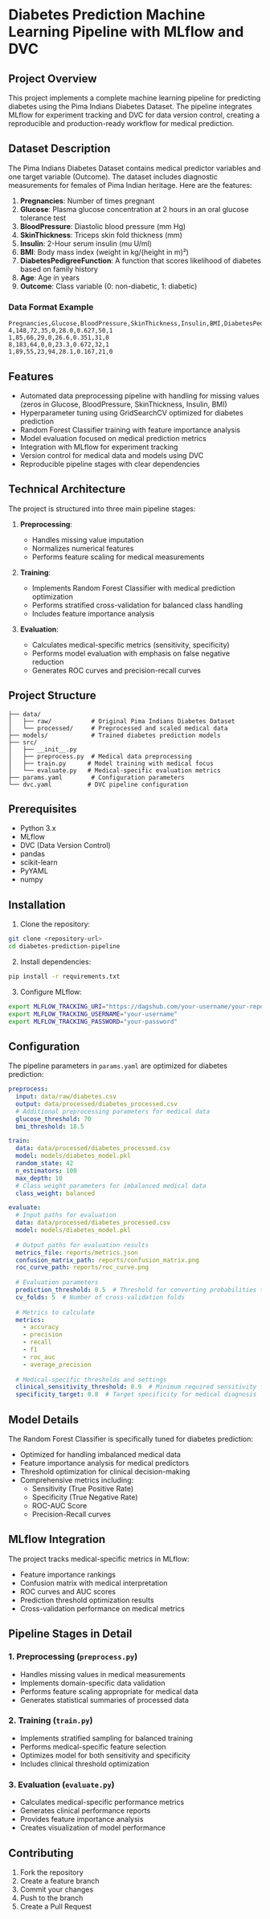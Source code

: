 # Diabetes Prediction Machine Learning Pipeline with MLflow and DVC

## Project Overview
This project implements a complete machine learning pipeline for predicting diabetes using the Pima Indians Diabetes Dataset. The pipeline integrates MLflow for experiment tracking and DVC for data version control, creating a reproducible and production-ready workflow for medical prediction.

## Dataset Description
The Pima Indians Diabetes Dataset contains medical predictor variables and one target variable (Outcome). The dataset includes diagnostic measurements for females of Pima Indian heritage. Here are the features:

1. **Pregnancies**: Number of times pregnant
2. **Glucose**: Plasma glucose concentration at 2 hours in an oral glucose tolerance test
3. **BloodPressure**: Diastolic blood pressure (mm Hg)
4. **SkinThickness**: Triceps skin fold thickness (mm)
5. **Insulin**: 2-Hour serum insulin (mu U/ml)
6. **BMI**: Body mass index (weight in kg/(height in m)²)
7. **DiabetesPedigreeFunction**: A function that scores likelihood of diabetes based on family history
8. **Age**: Age in years
9. **Outcome**: Class variable (0: non-diabetic, 1: diabetic)

### Data Format Example
```csv
Pregnancies,Glucose,BloodPressure,SkinThickness,Insulin,BMI,DiabetesPedigreeFunction,Age,Outcome
4,148,72,35,0,28.0,0.627,50,1
1,85,66,29,0,26.6,0.351,31,0
8,183,64,0,0,23.3,0.672,32,1
1,89,55,23,94,28.1,0.167,21,0
```

## Features
- Automated data preprocessing pipeline with handling for missing values (zeros in Glucose, BloodPressure, SkinThickness, Insulin, BMI)
- Hyperparameter tuning using GridSearchCV optimized for diabetes prediction
- Random Forest Classifier training with feature importance analysis
- Model evaluation focused on medical prediction metrics
- Integration with MLflow for experiment tracking
- Version control for medical data and models using DVC
- Reproducible pipeline stages with clear dependencies

## Technical Architecture
The project is structured into three main pipeline stages:
1. **Preprocessing**: 
   - Handles missing value imputation
   - Normalizes numerical features
   - Performs feature scaling for medical measurements
   
2. **Training**: 
   - Implements Random Forest Classifier with medical prediction optimization
   - Performs stratified cross-validation for balanced class handling
   - Includes feature importance analysis
   
3. **Evaluation**: 
   - Calculates medical-specific metrics (sensitivity, specificity)
   - Performs model evaluation with emphasis on false negative reduction
   - Generates ROC curves and precision-recall curves

## Project Structure
```
├── data/
│   ├── raw/           # Original Pima Indians Diabetes Dataset
│   └── processed/     # Preprocessed and scaled medical data
├── models/            # Trained diabetes prediction models
├── src/
│   ├── __init__.py
│   ├── preprocess.py  # Medical data preprocessing
│   ├── train.py      # Model training with medical focus
│   └── evaluate.py   # Medical-specific evaluation metrics
├── params.yaml        # Configuration parameters
└── dvc.yaml          # DVC pipeline configuration
```

## Prerequisites
- Python 3.x
- MLflow
- DVC (Data Version Control)
- pandas
- scikit-learn
- PyYAML
- numpy

## Installation

1. Clone the repository:
```bash
git clone <repository-url>
cd diabetes-prediction-pipeline
```

2. Install dependencies:
```bash
pip install -r requirements.txt
```

3. Configure MLflow:
```bash
export MLFLOW_TRACKING_URI="https://dagshub.com/your-username/your-repo.mlflow"
export MLFLOW_TRACKING_USERNAME="your-username"
export MLFLOW_TRACKING_PASSWORD="your-password"
```

## Configuration
The pipeline parameters in `params.yaml` are optimized for diabetes prediction:

```yaml
preprocess:
  input: data/raw/diabetes.csv
  output: data/processed/diabetes_processed.csv
  # Additional preprocessing parameters for medical data
  glucose_threshold: 70
  bmi_threshold: 18.5

train:
  data: data/processed/diabetes_processed.csv
  model: models/diabetes_model.pkl
  random_state: 42
  n_estimators: 100
  max_depth: 10
  # Class weight parameters for imbalanced medical data
  class_weight: balanced

evaluate:
  # Input paths for evaluation
  data: data/processed/diabetes_processed.csv
  model: models/diabetes_model.pkl
  
  # Output paths for evaluation results
  metrics_file: reports/metrics.json
  confusion_matrix_path: reports/confusion_matrix.png
  roc_curve_path: reports/roc_curve.png
  
  # Evaluation parameters
  prediction_threshold: 0.5  # Threshold for converting probabilities to class predictions
  cv_folds: 5  # Number of cross-validation folds
  
  # Metrics to calculate
  metrics:
    - accuracy
    - precision
    - recall
    - f1
    - roc_auc
    - average_precision
  
  # Medical-specific thresholds and settings
  clinical_sensitivity_threshold: 0.9  # Minimum required sensitivity for medical screening
  specificity_target: 0.8  # Target specificity for medical diagnosis
```

## Model Details
The Random Forest Classifier is specifically tuned for diabetes prediction:
- Optimized for handling imbalanced medical data
- Feature importance analysis for medical predictors
- Threshold optimization for clinical decision-making
- Comprehensive metrics including:
  - Sensitivity (True Positive Rate)
  - Specificity (True Negative Rate)
  - ROC-AUC Score
  - Precision-Recall curves

## MLflow Integration
The project tracks medical-specific metrics in MLflow:
- Feature importance rankings
- Confusion matrix with medical interpretation
- ROC curves and AUC scores
- Prediction threshold optimization results
- Cross-validation performance on medical metrics

## Pipeline Stages in Detail

### 1. Preprocessing (`preprocess.py`)
- Handles missing values in medical measurements
- Implements domain-specific data validation
- Performs feature scaling appropriate for medical data
- Generates statistical summaries of processed data

### 2. Training (`train.py`)
- Implements stratified sampling for balanced training
- Performs medical-specific feature selection
- Optimizes model for both sensitivity and specificity
- Includes clinical threshold optimization

### 3. Evaluation (`evaluate.py`)
- Calculates medical-specific performance metrics
- Generates clinical performance reports
- Provides feature importance analysis
- Creates visualization of model performance

## Contributing
1. Fork the repository
2. Create a feature branch
3. Commit your changes
4. Push to the branch
5. Create a Pull Request


